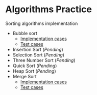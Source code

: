 # Algorithms Practice

Sorting algorithms implementation 

* Bubble sort
    * [Implementation cases](src/main/java/sorting/bubblesort/)
    * [Test cases](src/test/java/sorting/bubblesort/)
* Insertion Sort (*Pending*)
* Selection Sort (*Pending*)
* Three Number Sort (*Pending*)
* Quick Sort (*Pending*)
* Heap Sort (*Pending*)
* Merge Sort
    * [Implementation cases](src/main/java/sorting/mergesort/)
    * [Test cases](src/test/java/sorting/mergesort/)